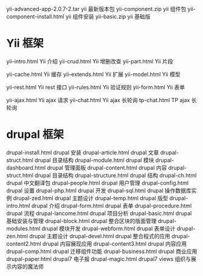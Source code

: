 yii-advanced-app-2.0.7-2.tar   yii 最新版本包
yii-component.zip              yii 组件包
yii-component-install.html     yii 组件安装
yii-basic.zip                  yii 基础版

Yii 框架
====================================================================
yii-intro.html   Yii 介绍
yii-crud.html    Yii 增删改查
yii-part.html    Yii 片段

yii-cache.html   Yii 缓存
yii-extends.html Yii 扩展
yii-model.html   Yii 模型

yii-rest.html    Yii rest 接口
yii-rules.html   Yii 验证规则
yii-form.html    Yii 表单

yii-ajax.html    Yii ajax 请求
yii-chat.html    Yii ajax 长轮询
tp-chat.html     TP ajax 长轮询

drupal 框架
====================================================================
drupal-install.html   drupal 安装
drupal-article.html   drupal 文章
drupal-struct.html    drupal 目录结构
drupal-module.html    drupal 模块
drupal-dashboard.html drupal 管理面板
drupal-content.html   drupal 内容
drupal-struct.html    drupal 目录结构
drupal-structure.html drupal 结构
drupal-ch.html        drupal 中文翻译包
drupal-people.html    drupal 用户管理
drupal-config.html    drupal 设置
drupal-php.html       drupal 开发
drupal-sql.html       drupal 操作数据库实例
drupal-zed.html       drupal 主题设计
drupal-temp.html      drupal 版型
drupal-intro.html     drupal 介绍
drupal-form.html      drupal 表单
drupal-procedure.html drupal 流程
drupal-lancome.html   drupal 项目分析
drupal-basic.html     drupal 基础安装与管理
drupal-block.html     drupal 整合区块的版面管理
drupal-modules.html   drupal 模块开发
drupal-webform.html   drupal 表单设计
drupal-zen.html       drupal 主题设计
drupal-devel.html     drupal 整合程式的应用
drupal-content2.html  drupal 内容展现应用
drupal-content3.html  drupal 内容应用
drupal-comp.html      drupal 迁移组件功能
drupal-business.html  drupal 商业应用
drupal-paper.html     drupal7 电子报
drupal-magic.html     drupal7 views 组织与展示内容的魔法师